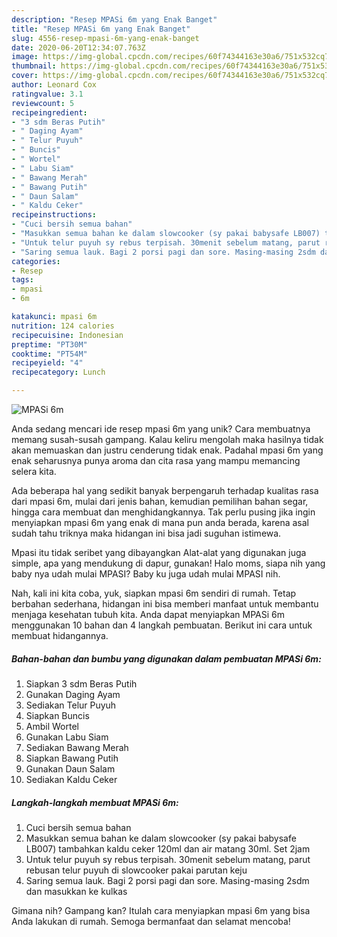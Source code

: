 ```yaml
---
description: "Resep MPASi 6m yang Enak Banget"
title: "Resep MPASi 6m yang Enak Banget"
slug: 4556-resep-mpasi-6m-yang-enak-banget
date: 2020-06-20T12:34:07.763Z
image: https://img-global.cpcdn.com/recipes/60f74344163e30a6/751x532cq70/mpasi-6m-foto-resep-utama.jpg
thumbnail: https://img-global.cpcdn.com/recipes/60f74344163e30a6/751x532cq70/mpasi-6m-foto-resep-utama.jpg
cover: https://img-global.cpcdn.com/recipes/60f74344163e30a6/751x532cq70/mpasi-6m-foto-resep-utama.jpg
author: Leonard Cox
ratingvalue: 3.1
reviewcount: 5
recipeingredient:
- "3 sdm Beras Putih"
- " Daging Ayam"
- " Telur Puyuh"
- " Buncis"
- " Wortel"
- " Labu Siam"
- " Bawang Merah"
- " Bawang Putih"
- " Daun Salam"
- " Kaldu Ceker"
recipeinstructions:
- "Cuci bersih semua bahan"
- "Masukkan semua bahan ke dalam slowcooker (sy pakai babysafe LB007) tambahkan kaldu ceker 120ml dan air matang 30ml. Set 2jam"
- "Untuk telur puyuh sy rebus terpisah. 30menit sebelum matang, parut rebusan telur puyuh di slowcooker pakai parutan keju"
- "Saring semua lauk. Bagi 2 porsi pagi dan sore. Masing-masing 2sdm dan masukkan ke kulkas"
categories:
- Resep
tags:
- mpasi
- 6m

katakunci: mpasi 6m 
nutrition: 124 calories
recipecuisine: Indonesian
preptime: "PT30M"
cooktime: "PT54M"
recipeyield: "4"
recipecategory: Lunch

---
```



![MPASi 6m](https://img-global.cpcdn.com/recipes/60f74344163e30a6/751x532cq70/mpasi-6m-foto-resep-utama.jpg)

Anda sedang mencari ide resep mpasi 6m yang unik? Cara membuatnya memang susah-susah gampang. Kalau keliru mengolah maka hasilnya tidak akan memuaskan dan justru cenderung tidak enak. Padahal mpasi 6m yang enak seharusnya punya aroma dan cita rasa yang mampu memancing selera kita.

Ada beberapa hal yang sedikit banyak berpengaruh terhadap kualitas rasa dari mpasi 6m, mulai dari jenis bahan, kemudian pemilihan bahan segar, hingga cara membuat dan menghidangkannya. Tak perlu pusing jika ingin menyiapkan mpasi 6m yang enak di mana pun anda berada, karena asal sudah tahu triknya maka hidangan ini bisa jadi suguhan istimewa.

Mpasi itu tidak seribet yang dibayangkan Alat-alat yang digunakan juga simple, apa yang mendukung di dapur, gunakan! Halo moms, siapa nih yang baby nya udah mulai MPASI? Baby ku juga udah mulai MPASI nih.


Nah, kali ini kita coba, yuk, siapkan mpasi 6m sendiri di rumah. Tetap berbahan sederhana, hidangan ini bisa memberi manfaat untuk membantu menjaga kesehatan tubuh kita. Anda dapat menyiapkan MPASi 6m menggunakan 10 bahan dan 4 langkah pembuatan. Berikut ini cara untuk membuat hidangannya.

<!--inarticleads1-->

##### Bahan-bahan dan bumbu yang digunakan dalam pembuatan MPASi 6m:

1. Siapkan 3 sdm Beras Putih
1. Gunakan  Daging Ayam
1. Sediakan  Telur Puyuh
1. Siapkan  Buncis
1. Ambil  Wortel
1. Gunakan  Labu Siam
1. Sediakan  Bawang Merah
1. Siapkan  Bawang Putih
1. Gunakan  Daun Salam
1. Sediakan  Kaldu Ceker




<!--inarticleads2-->

##### Langkah-langkah membuat MPASi 6m:

1. Cuci bersih semua bahan
1. Masukkan semua bahan ke dalam slowcooker (sy pakai babysafe LB007) tambahkan kaldu ceker 120ml dan air matang 30ml. Set 2jam
1. Untuk telur puyuh sy rebus terpisah. 30menit sebelum matang, parut rebusan telur puyuh di slowcooker pakai parutan keju
1. Saring semua lauk. Bagi 2 porsi pagi dan sore. Masing-masing 2sdm dan masukkan ke kulkas




Gimana nih? Gampang kan? Itulah cara menyiapkan mpasi 6m yang bisa Anda lakukan di rumah. Semoga bermanfaat dan selamat mencoba!

